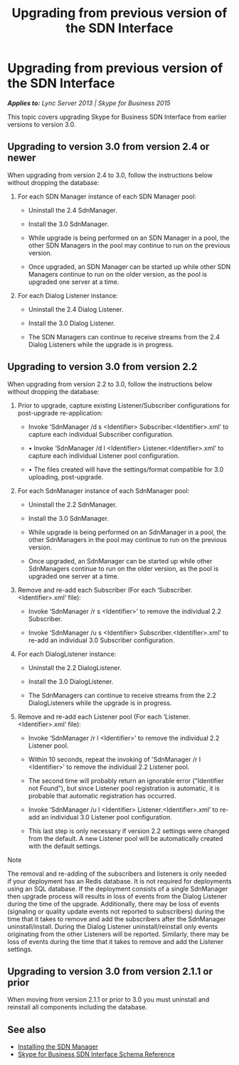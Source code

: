 ﻿---
title: Upgrading from previous version of the SDN Interface
TOCTitle: Upgrading from previous version of the SDN Interface
ms:assetid: 8d3c28fa-dabe-4a52-9882-a6663ced5217
ms:mtpsurl: https://msdn.microsoft.com/en-us/library/Dn912664(v=office.16)
ms:contentKeyID: 65258667
ms.date: 02/27/2017
mtps_version: v=office.16
---

# Upgrading from previous version of the SDN Interface


_**Applies to:** Lync Server 2013 | Skype for Business 2015_

This topic covers upgrading Skype for Business SDN Interface from earlier versions to version 3.0.

## Upgrading to version 3.0 from version 2.4 or newer

When upgrading from version 2.4 to 3.0, follow the instructions below without dropping the database:

1.  For each SDN Manager instance of each SDN Manager pool:
    
      - Uninstall the 2.4 SdnManager.
    
      - Install the 3.0 SdnManager.
    
      - While upgrade is being performed on an SDN Manager in a pool, the other SDN Managers in the pool may continue to run on the previous version.
    
      - Once upgraded, an SDN Manager can be started up while other SDN Managers continue to run on the older version, as the pool is upgraded one server at a time.

2.  For each Dialog Listener instance:
    
      - Uninstall the 2.4 Dialog Listener.
    
      - Install the 3.0 Dialog Listener.
    
      - The SDN Managers can continue to receive streams from the 2.4 Dialog Listeners while the upgrade is in progress.

## Upgrading to version 3.0 from version 2.2

When upgrading from version 2.2 to 3.0, follow the instructions below without dropping the database:

1.  Prior to upgrade, capture existing Listener/Subscriber configurations for post-upgrade re-application:
    
      - Invoke ‘SdnManager /d s \<Identifier\> Subscriber.\<Identifier\>.xml’ to capture each individual Subscriber configuration.
    
      - • Invoke ‘SdnManager /d l \<Identifier\> Listener.\<Identifier\>.xml’ to capture each individual Listener pool configuration.
    
      - • The files created will have the settings/format compatible for 3.0 uploading, post-upgrade.

2.  For each SdnManager instance of each SdnManager pool:
    
      - Uninstall the 2.2 SdnManager.
    
      - Install the 3.0 SdnManager.
    
      - While upgrade is being performed on an SdnManager in a pool, the other SdnManagers in the pool may continue to run on the previous version.
    
      - Once upgraded, an SdnManager can be started up while other SdnManagers continue to run on the older version, as the pool is upgraded one server at a time.

3.  Remove and re-add each Subscriber (For each ‘Subscriber.\<Identifier\>.xml’ file):
    
      - Invoke ‘SdnManager /r s \<Identifier\>’ to remove the individual 2.2 Subscriber.
    
      - Invoke ‘SdnManager /u s \<Identifier\> Subscriber.\<Identifier\>.xml’ to re-add an individual 3.0 Subscriber configuration.

4.  For each DialogListener instance:
    
      - Uninstall the 2.2 DialogListener.
    
      - Install the 3.0 DialogListener.
    
      - The SdnManagers can continue to receive streams from the 2.2 DialogListeners while the upgrade is in progress.

5.  Remove and re-add each Listener pool (For each ‘Listener.\<Identifier\>.xml’ file):
    
      - Invoke ‘SdnManager /r l \<Identifier\>’ to remove the individual 2.2 Listener pool.
    
      - Within 10 seconds, repeat the invoking of 'SdnManager /r l \<Identifier\>’ to remove the individual 2.2 Listener pool.
    
      - The second time will probably return an ignorable error ("Identifier not Found"), but since Listener pool registration is automatic, it is probable that automatic registration has occurred.
    
      - Invoke ‘SdnManager /u l \<Identifier\> Listener.\<Identifier\>.xml’ to re-add an individual 3.0 Listener pool configuration.
    
      - This last step is only necessary if version 2.2 settings were changed from the default. A new Listener pool will be automatically created with the default settings.


> [!NOTE]
> The removal and re-adding of the subscribers and listeners is only needed if your deployment has an Redis database. It is not required for deployments using an SQL database.
> If the deployment consists of a single SdnManager then upgrade process will results in loss of events from the Dialog Listener during the time of the upgrade.
> Additionally, there may be loss of events (signaling or quality update events not reported to subscribers) during the time that it takes to remove and add the subscribers after the SdnManager uninstall/install.
> During the Dialog Listener uninstall/reinstall only events originating from the other Listeners will be reported.
> Similarly, there may be loss of events during the time that it takes to remove and add the Listener settings.



## Upgrading to version 3.0 from version 2.1.1 or prior

When moving from version 2.1.1 or prior to 3.0 you must uninstall and reinstall all components including the database.

## See also

- [Installing the SDN Manager](installing-the-sdn-manager.md)
- [Skype for Business SDN Interface Schema Reference](skype-for-business-sdn-interface-schema-reference.md)

